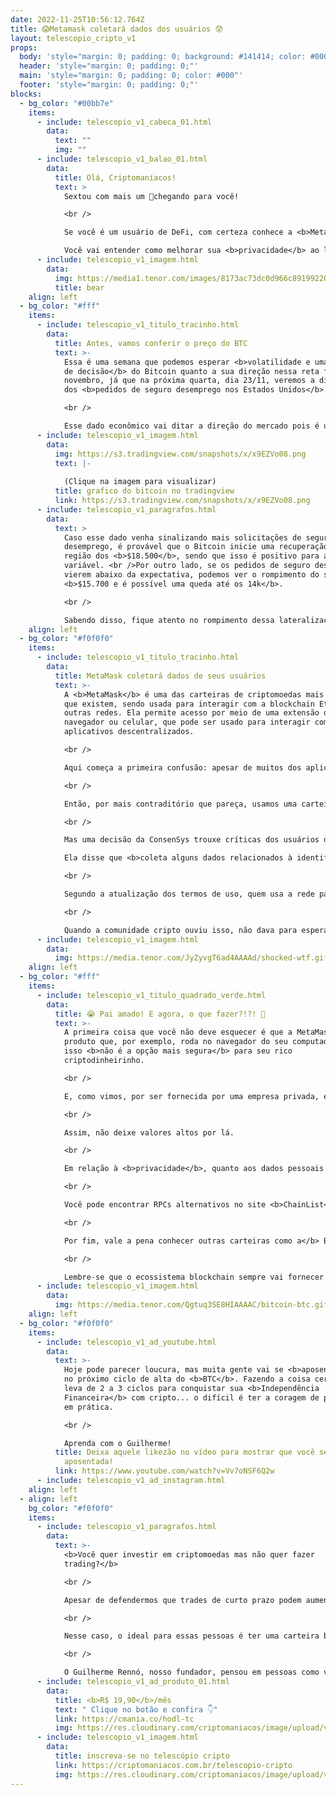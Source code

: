 ```yaml
---
date: 2022-11-25T10:56:12.764Z
title: 😱Metamask coletará dados dos usuários 😰
layout: telescopio_cripto_v1
props:
  body: 'style="margin: 0; padding: 0; background: #141414; color: #000"'
  header: 'style="margin: 0; padding: 0;"'
  main: 'style="margin: 0; padding: 0; color: #000"'
  footer: 'style="margin: 0; padding: 0;"'
blocks:
  - bg_color: "#00bb7e"
    items:
      - include: telescopio_v1_cabeca_01.html
        data:
          text: ""
          img: ""
      - include: telescopio_v1_balao_01.html
        data:
          title: Olá, Criptomaníacos!
          text: >
            Sextou com mais um 🔭chegando para você!

            <br />

            Se você é um usuário de DeFi, com certeza conhece a <b>MetaMask</b>. Ontem foi revelado que seus dados serão coletados ao usar o produto.

            Você vai entender como melhorar sua <b>privacidade</b> ao ler este Telescópio!
      - include: telescopio_v1_imagem.html
        data:
          img: https://media1.tenor.com/images/8173ac73dc0d966c891992206e6fdde5/tenor.gif
          title: bear
    align: left
  - bg_color: "#fff"
    items:
      - include: telescopio_v1_titulo_tracinho.html
        data:
          title: Antes, vamos conferir o preço do BTC
          text: >-
            Essa é uma semana que podemos esperar <b>volatilidade e uma tomada
            de decisão</b> do Bitcoin quanto a sua direção nessa reta final de
            novembro, já que na próxima quarta, dia 23/11, veremos a divulgação
            dos <b>pedidos de seguro desemprego nos Estados Unidos</b>. 

            <br />

            Esse dado econômico vai ditar a direção do mercado pois é um indicador para o <b>FED</b> quanto ao arrefecimento da economia americana, sendo que isso sinaliza ou não um maior controle da inflação com a escalada nos juros. <br />Com isso, podemos esperar que até a divulgação desse dado o preço do Bitcoin continue em uma posição lateral, conforme estamos vendo agora no gráfico a seguir.
      - include: telescopio_v1_imagem.html
        data:
          img: https://s3.tradingview.com/snapshots/x/x9EZVo08.png
          text: |-
            
            (Clique na imagem para visualizar)
          title: grafico do bitcoin no tradingview
          link: https://s3.tradingview.com/snapshots/x/x9EZVo08.png
      - include: telescopio_v1_paragrafos.html
        data:
          text: >
            Caso esse dado venha sinalizando mais solicitações de seguro
            desemprego, é provável que o Bitcoin inicie uma recuperação até a
            região dos <b>$18.500</b>, sendo que isso é positivo para a renda
            variável. <br />Por outro lado, se os pedidos de seguro desemprego
            vierem abaixo da expectativa, podemos ver o rompimento do suporte em
            <b>$15.700 e é possível uma queda até os 14k</b>.

            <br />

            Sabendo disso, fique atento no rompimento dessa lateralização para saber para qual lado o mercado vai conforme ilustramos no gráfico acima.
    align: left
  - bg_color: "#f0f0f0"
    items:
      - include: telescopio_v1_titulo_tracinho.html
        data:
          title: MetaMask coletará dados de seus usuários
          text: >-
            A <b>MetaMask</b> é uma das carteiras de criptomoedas mais populares
            que existem, sendo usada para interagir com a blockchain Ethereum e
            outras redes. Ela permite acesso por meio de uma extensão do
            navegador ou celular, que pode ser usado para interagir com
            aplicativos descentralizados.

            <br />

            Aqui começa a primeira confusão: apesar de muitos dos aplicativos acessados pela MetaMask serem descentralizados, a carteira é produzida por uma <b>empresa privada</b>, a <b>ConsenSys</b>.

            <br />

            Então, por mais contraditório que pareça, usamos uma carteira <b>centralizada</b> para entrar num ecossistema <b>descentralizado</b>. Até aqui não há muito problema.

            <br />

            Mas uma decisão da ConsenSys trouxe críticas dos usuários da MetaMask.

            Ela disse que <b>coleta alguns dados relacionados à identificação do usuário</b>, como detalhes de contato, informações de perfil junto e algumas outras informações adicionais.

            <br />

            Segundo a atualização dos termos de uso, quem usa a rede padrão (RPC) da MetaMask, que é um serviço da ConsenSys chamado Infura, terá o <b>endereço IP</b> e o <b>endereço da carteira</b> usado para transações coletados. 

            <br />

            Quando a comunidade cripto ouviu isso, não dava para esperar outra reação a não ser ficar chocada.
      - include: telescopio_v1_imagem.html
        data:
          img: https://media.tenor.com/JyZyvgT6ad4AAAAd/shocked-wtf.gif
    align: left
  - bg_color: "#fff"
    items:
      - include: telescopio_v1_titulo_quadrado_verde.html
        data:
          title: 😭 Pai amado! E agora, o que fazer?!?! 🤯
          text: >-
            A primeira coisa que você não deve esquecer é que a MetaMask é um
            produto que, por exemplo, roda no navegador do seu computador e por
            isso <b>não é a opção mais segura</b> para seu rico
            criptodinheirinho.

            <br />

            E, como vimos, por ser fornecida por uma empresa privada, existem riscos adicionais como o de <b>intermediação de terceiros</b> e <b>regulatórios</b>. 

            <br />

            Assim, não deixe valores altos por lá.

            <br />

            Em relação à <b>privacidade</b>, quanto aos dados pessoais coletados pela ConsenSys não há muito o que fazer se você continuar a usar o produto da empresa. Mas sobre o endereço de IP e endereço da sua carteira, a solução é simples: se você <b>mudar para um RPC diferente do padrão da MetaMask</b>, os dados financeiros não serão coletados.

            <br />

            Você pode encontrar RPCs alternativos no site <b>ChainList</b> ou procurar pelo RPC da <b>POKT</b>.

            <br />

            Por fim, vale a pena conhecer outras carteiras como a</b> Block Wallet<b>. Só não esqueça de fazer sua própria pesquisa e tomar decisões baseadas nela. Apenas damos sugestões para que você conheça mais sobre esse universo. <b>Não encare essas informações como recomendação de serviços</b>.

            <br />

            Lembre-se que o ecossistema blockchain sempre vai fornecer várias opções para seus participantes. Cabe a você desbravar este mundo e ser o dono de seu próprio caminho. E, de preferência, que seja <b>descentralizado</b>!
      - include: telescopio_v1_imagem.html
        data:
          img: https://media.tenor.com/Qgtuq3SE8HIAAAAC/bitcoin-btc.gif
    align: left
  - bg_color: "#f0f0f0"
    items:
      - include: telescopio_v1_ad_youtube.html
        data:
          text: >-
            Hoje pode parecer loucura, mas muita gente vai se <b>aposentar</b>
            no próximo ciclo de alta do <b>BTC</b>. Fazendo a coisa certa, você
            leva de 2 a 3 ciclos para conquistar sua <b>Independência
            Financeira</b> com cripto... o difícil é ter a coragem de pôr isso
            em prática.

            <br />

            Aprenda com o Guilherme!
          title: Deixa aquele likezão no vídeo para mostrar que você será da turma
            aposentada!
          link: https://www.youtube.com/watch?v=Vv7oNSF6Q2w
      - include: telescopio_v1_ad_instagram.html
    align: left
  - align: left
    bg_color: "#f0f0f0"
    items:
      - include: telescopio_v1_paragrafos.html
        data:
          text: >-
            <b>Você quer investir em criptomoedas mas não quer fazer
            trading?</b>

            <br />

            Apesar de defendermos que trades de curto prazo podem aumentar sua rentabilidade, entendemos que nem todo mundo tem o tempo disponível pra operar.

            <br />

            Nesse caso, o ideal para essas pessoas é ter uma carteira bem fundamentada para o longo prazo, cujo objetivo seja acumular Bitcoins.

            <br />

            O Guilherme Rennó, nosso fundador, pensou em pessoas como você e decidiu criar a Carteira HODL, voltada para quem quer dar o primeiro passo no mercado cripto sem se preocupar em operar todo dia.
      - include: telescopio_v1_ad_produto_01.html
        data:
          title: <b>R$ 19,90</b>/mês
          text: " Clique no botão e confira 👇"
          link: https://cmania.co/hodl-tc
          img: https://res.cloudinary.com/criptomaniacos/image/upload/v1661372975/telescopio/produtos/logo_carteira_hodl_mhzjq6.png
      - include: telescopio_v1_imagem.html
        data:
          title: inscreva-se no telescópio cripto
          link: https://criptomaniacos.com.br/telescopio-cripto
          img: https://res.cloudinary.com/criptomaniacos/image/upload/v1662133224/telescopio/inscreva-se-telescopio.png
---
```

